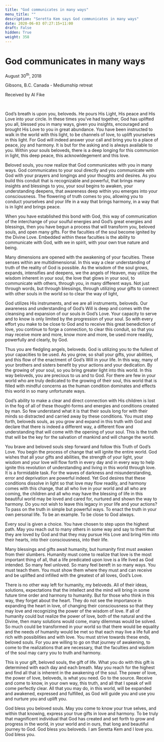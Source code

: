 ```yaml
---
title: "God communicates in many ways"
menu_title: ""
description: "Seretta Kem says God communicates in many ways"
date: 2020-06-03 07:27:15+11:00
draft: False
hidden: True
weight: 358
---
```

# God communicates in many ways

August 30<sup>th</sup>, 2018

Gibsons, B.C. Canada - Mediumship retreat

Received by Al Fike

 

God’s breath is upon you, beloveds. He pours His Light, His peace and His Love into your circle. In these times you’ve had together, God has uplifted you all, blessed you in many ways, given you insights, encouraged and brought His Love to you in great abundance. You have been instructed to walk in the world with this light, to be channels of love, to uplift yourselves in this light. For God will indeed answer your call and bring you to a place of peace, joy and harmony. It is but for the asking and is always available to you. Within your souls beloveds, there is a deep longing for this communion in light, this deep peace, this acknowldegement and this love. 

Beloved souls, you now realize that God communicates with you in many ways. God communicates to your soul directly and you communicate with God with your prayers and longings and your thoughts and desires. As you build this conduit that is recognizable and powerful, that brings many insights and blessings to you, your soul begins to awaken, your understanding deepens, that  awareness deep within you emerges into your consciousness. The flowering of truth comes to you, allowing you to conduct yourselves and your life in a way that brings harmony, in a way that is in light and brings peace. 

When you have established this bond with God, this way of communication of the interchange of your soulful energies and God’s great energies and blessings, then you have begun a process that will transform you, beloved souls, and open many gifts. For the faculties of the soul become ignited by the Divine Love. Embedded within these faculties is the ability to communicate with God, with we in spirit, with your own true nature and being. 

Many dimensions are opened with the awakening of your faculties. These senses within  are multidimensional. In this way a clear understanding of truth of the reality of God is possible. As the wisdom of the soul grows, expands, intensifies and deepens, we the angels of Heaven, may utilize the wisdom inherent in your soul, the love that glows in your soul, to communicate with others, through you, in many different ways. Not just through words, but through blessings, through utilizing your gifts to connect with other souls in the world so to clear the way of light,  

God utilizes His instruments, and we are all instruments, beloveds. Our awareness and understanding of God’s Will is deep and comes with the cleansing and expansion of our souls in God’s Love. Your capacity to serve and to know is only limited by the progression of your soul. So with every effort you make to be close to God and to receive this great benediction of love, you continue to forge a connection, to clear this conduit, so that you may receive more and more, know more and more, be used more readily, powerfully and clearly, by God. 

Thus you are fledgling angels, beloveds. God is utilizing you to the fullest of your capacities to be used. As you grow, so shall your gifts, your abilities, and this flow of the enactment of God’s Will in your life. In this way, many of your brothers and sisters benefit by your actions and your dedication. By the growing of your soul, so you bring greater light into this world. In this way beloveds, you are precious to us and to God. For there are few in your world who are truly dedicated to the growing of their soul, this world that is filled with mindful concerns as the human condition dominates and effects this world in so many unfortunate ways. 

God’s ability to make a clear and direct connection with His children is lost in the fog of all of these thought-forms and energies and conditions created by man. So few understand what it is that their souls long for with their minds so distracted and carried away by these conditions. You must step forth, beloveds souls, as you grow and expand in this truth with God and declare that there is indeed a different way, a different flow and understanding that will come with the opening of your soul. This is the truth that will be the key for the salvation of mankind and will change the world. 

You brave and beloved souls step forward and follow this Truth of God’s Love. You begin the process of change that will ignite the entire world. God wishes that all your gifts and abilities, the strength of your light, your wisdom and your love will flow forth in every day and in every way to help ignite this revolution of understanding and living in this world through love. It is a formidable task. For the waves of darkness and misunderstanding, error and deprivation are powerful indeed. Yet God desires that these conditions dissolve in light so that love may flow readily, and harmony comes with this change, that all who live in your world and all who are coming, the children and all who may have the blessing of life in this beautiful world may be loved and cared for, nurtured and shown the way to harmony. Do you not wish to leave this legacy in your life and your actions? To pass on the truth in simple but powerful ways. To enact the truth in your own personal life. To be an example. To be close to God always. 

Every soul is given a choice. You have chosen to step upon the highest path. May you reach out to many others in some way and say to them that they are loved by God and that they may pursue His Love and bring Him into their hearts, into their consciousness, into their life. 

Many blessings and gifts await humanity, but humanity first must awaken from their slumbers. Humanity must come to realize that love is the most important thing of all, that a life predicated upon love is a life lived as God intended. So many feel unloved. So many feel bereft in so many ways. You must teach them. You must show them where they must and can receive and be uplifted and infilled with the greatest of all loves, God’s Love.

There is no other way left for humanity, my beloveds. All of their ideas, solutions, expectations that the intellect and the mind will bring in some future time order and harmony to humanity. But for those who think in this way, they forget about the heart. They do not see the importance in expanding the heart in love, of changing their consciousness so that they may love and recognizing the power of the wisdom of love. If all of humanity could but realize the power of love, both of the natural and the Divine, then many solutions would come, many dilemmas would be solved. So much could be transformed in your world so that there would be equality and the needs of humanity would be met so that each may live a life full and rich with possiblities and with love. You must strive towards these ends, beloved souls. For you are willing to go on that journey of awakening, to come to the realizations that are necessary, that the faculties and wisdom of the soul may carry you to truth and harmony. 

This is your gift, beloved souls, the gift of life. What you do with this gift is determined with each day and each breath. May you reach for the highest and find all that is inherent in the awakening of the soul. The power of love, the power of love, beloveds, is what you need. Go to the source. Receive and come to know, in your own way, this truth, and all that I speak of will come perfectly clear. All that you may do, in this world, will be expanded and awakened, expressed and fulfilled, as God will guide you and use you and nurture you and uplift you. 

God bless you beloved souls. May you come to know your true selves, and within that knowing, express your true gifts in love and harmony. To be truly that magnificent individual that God has created and set forth to grow and progress in the world, in your world and in ours, that long and beautiful journey to God. God bless you beloveds. I am Seretta Kem and I love you. God bless you.   